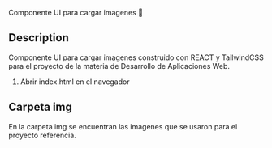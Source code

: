 Componente UI para cargar imagenes 🚀

## Description

Componente UI para cargar imagenes construido con REACT y TailwindCSS para el proyecto de la materia de Desarrollo de Aplicaciones Web.

1. Abrir index.html en el navegador

## Carpeta img

En la carpeta img se encuentran las imagenes que se usaron para el proyecto referencia.